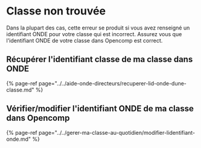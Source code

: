 # Classe non trouvée

Dans la plupart des cas, cette erreur se produit si vous avez renseigné un identifiant ONDE pour votre classe qui est incorrect. Assurez vous que l'identifiant ONDE de votre classe dans Opencomp est correct.

## **Récupérer l'identifiant classe de ma classe dans ONDE**

{% page-ref page="../../aide-onde-directeurs/recuperer-lid-onde-dune-classe.md" %}

## Vérifier/modifier l'identifiant ONDE de ma classe dans Opencomp

{% page-ref page="../../gerer-ma-classe-au-quotidien/modifier-lidentifiant-onde.md" %}

